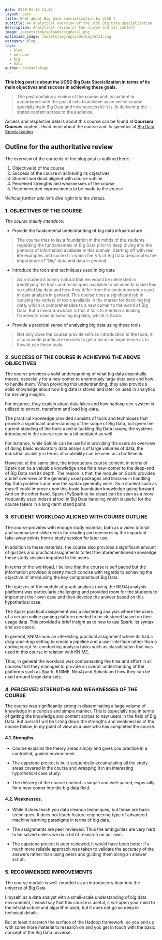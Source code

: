 ```yaml
---
date: 2020-01-15 11:07
layout: post
title: What about Big Data Specialization by UCSD ?
subtitle: An analytical overview of the UCSD Big Data Specialization
description: Analytical review of the course and its content
image: /assets/img/uploads/bigdata1.png
optimized_image: /assets/img/uploads/bigdata1.png
category: blog
tags:
  - blog
  - welcome
  - big
  - data
author: deshanlokuge
---
```

**This blog post is about the UCSD Big Data Specialization in terms of its main objectives and success in achieving these goals.**

> The post contains a review of the course and its content in accordance with the goal it sets to achieve as an online course specializing in Big Data and how successful it    is, in delivering the stated content across to the audience.


Access and respective details about this course can be found at **Coursera Courses** content. Read more about the course and its specifics at [Big Data Specialization](https://www.coursera.org/specializations/big-data)

## Outline for the authoritative review

The overview of the contents of the blog post is outlined here:

1. Objective(s) of the course
2. Success of the course in achieving its objectives
3. Student workload aligned with course outline
4. Perceived strengths and weaknesses of the course
5. Recommended  improvements to be made to the course

_Without further ado let's dive right into the details:_

### 1. OBJECTIVES OF THE COURSE

_The course mainly intends to:_

* Provide the fundamental understanding of big data infrastructure

> The course tries to lay a foundation in the minds of the students regarding the fundamentals of Big Data prior to deep diving into the plethora of information available in this domain. Starting off with real life examples and context in which the V's of Big Data demarcates the importance of "Big" data and data in general.

* Introduce the tools and techniques used in big data

> As a student it is only natural that we would be interested in identifying the tools and techniques available to be used to tackle this so called big data and how they differ from the contemporaries used in data analysis in general.
This course does a significant job in outlying the variety of tools available in the market for handling big data, which is comprehensible to a new comer to the world of Big Data.
But a minor drawback is that it fails to mention a leading framework used in handling big data, which is Scala.

* Provide a practical sense of analyzing big data using these tools

> Not only does the course provide with an introduction to the tools, it also provide practical exercises to get a hand-on experience as to how to use these tools.


### 2. SUCCESS OF THE COURSE IN ACHIEVING THE ABOVE OBJECTIVES

The course provides a solid understanding of what big data essentially means, especially for a new comer to enormously large data sets and how to handle them. When providing this understanding, they also provide a solid knowledge about how big data is stored and later on used in analytics for deriving insights.

For instance, they explain about data lakes and how hadoop eco-system is utilized to extract, transform and load big-data.

The practical knowledge provided consists of tools and techniques that provide a significant understanding of the scope of Big Data, but given the current standing of the tools used in tackling Big Data issues, the systems introduced in the course can be a bit outdated as well.

For instance, while Splunk can be useful in providing the users an overview of doing basic exploratory data analysis of large volumes of data, the industrial usability in terms of scalability can be seen as a bottleneck.

However, at the same time, the introductory course content, in terms of Spark can be a valuable knowledge area for a new-comer to the deep-end of Big Data and its depth. The reason is that, the module on Spark provides a brief overview of the generally used packages and libraries in handling Big Data problems and how the syntax generally work. So a student such as myself could improve upon this basic foundation knowledge going forward. And on the other hand, Spark (PySpark to be clear) can be seen as a more frequently used industrial tool in Big Data handling which is useful for the course takers in a long-term stand point.


### 3. STUDENT WORKLOAD ALIGNED WITH COURSE OUTLINE

The course provides with enough study material, both as a video tutorial and summarized slide decks for reading and memorizing the important take-away points from a study session for later use.

In addition to these materials, the course also provides a significant amount of quizzes and practical assignments to test the aforementioned knowledge these study session imparted to the users.

In terms of the workload, I believe that the course is self paced but the information provided is pretty much concise with regards to achieving the objective of introducing the key components of Big Data.

The quizzes of the module of graph analysis (using the NEO4j analysis platform) was particularly challenging and provided room for the students to implement their own case and then develop the answer based on this hypothetical case.

The Spark practical assignment was a clustering analysis where the users of a certain online gaming platform needed to be clustered based on their usage data. This provided a brief insight as to how to use Spark, its syntax and use cases.

In general, KNIME was an interesting practical assignment where its had a drag-and-drop setting to create a pipeline and a user interface rather than a coding script for conducting analysis tasks such as classification that was used in this course in relation with KNIME.

Thus, in general the workload was compensating the time and effort in all courses that they managed to provide an overall understanding of the platforms such as Spark, KNIME, Neo4j and Splunk and how they can be used around large data sets.

### 4. PERCEIVED STRENGTHS AND WEAKNESSES OF THE COURSE

The course was significantly strong in disseminating a large volume of knowledge in a concise and simple manner. This is especially true in terms of getting the knowledge and content across to new users in the field of Big Data. But overall I will be listing down the strengths and weaknesses of the course below, in my point of view as a user who has completed the course.

#### 4.1. Strengths.

* Course explains the theory areas simply and gives you practice in a controlled, guided environment.

* The capstone project is built sequentially accumulating all the study areas covered in the course and   wrapping it in an interesting hypothetical case study.

* The delivery of the course content is simple and well-paced, especially for a new-comer into the big data field.


#### 4.2. Weaknesses.

* While it does teach you data cleanup techniques, but those are basic techniques. It does not teach feature engineering type of advanced machine learning paradigms in terms of big data.

* The assignments are peer reviewed. Thus the ambiguities are very hard to be solved unless we do a bit of research on our own.

* The capstone project is peer reviewed, It would have been better if a much more reliable approach was taken to validate the accuracy of the answers rather than using peers and guiding them along an answer script.


### 5. RECOMMENDED IMPROVEMENTS

The course module is well-rounded as an introductory door into the universe of Big Data.

I myself, as a data analyst with a small-scale understanding of big data environment, I would say that this course is useful, it will open your mind to the infrastructure and algorithm used, but it does not go so deep in technical details.

But at least it scratch the surface of the Hadoop framework, so you end up with some more material to research on and you get in touch with the basic concept of the Big Data universe.
